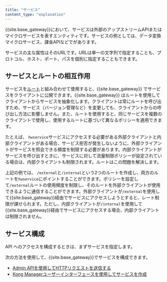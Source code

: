 ```yaml
---
title: "サービス"
content_type: "explanation"
---
```

{{site.base_gateway}}において、サービスは外部のアップストリームAPIまたはマイクロサービスを表すエンティティです。サービスの例としては、データ変換マイクロサービス、課金APIなどでがあります。

サービスの主な属性はそのURLです。URLは単一の文字列で指定することも、プロトコル、ホスト、ポート、パスを個別に指定することもできます。

サービスとルートの相互作用
-------------

サービスを[ルート](/gateway/latest/key-concepts/routes/)と組み合わせて使用すると、{{site.base_gateway}} でサービスをクライアントに公開できます。{{site.base_gateway}} はルートを使用してクライアントからサービスを抽象化します。クライアントは常にルートを呼び出すため、サービス（バージョン管理など）を変更しても、クライアントからの呼び出し方法に影響しません。また、ルートを使用すると、同じサービスを複数のクライアントで使用し、使用するルートに基づいて異なるポリシーを適用できます。

たとえば、 `hwservice`サービスにアクセスする必要がある外部クライアントと内部クライアントがある場合、サービス拒否が発生しないように、外部クライアントがサービスを照会できる頻度を制限する必要があります。内部クライアントがサービスを呼び出すときに、サービスに対して流量制限ポリシーが設定されている場合は、内部クライアントも制限されます。ルートはこの問題を解決します。

上記の例では、 `/external`と`/internal`という2つのルートを作成し、両方のルートを`hwservice`にポイントすることができます。ポリシーを設定して`/external`ルートの使用頻度を制限し、そのルートを外部クライアントが使用できるように通信することができます。外部クライアントが`/external`を使用して{{site.base_gateway}}経由でサービスにアクセスしようとすると、レート制限が課せられます。ただし、内部クライアントが`/internal`を使用して{{site.base_gateway}}経由でサービスにアクセスする場合、内部クライアントは制限されません。

サービス構成
------

API へのアクセスを構成するときは、まずサービスを指定します。

次の方法を使用して、{{site.base_gateway}}でサービスを構成できます。

* [Admin APIを使用してHTTPリクエストを送信する](/gateway/latest/get-started/services-and-routes/)
* [Kong Managerユーザーインターフェースを使用してサービスを作成](/gateway/latest/kong-manager/get-started/services-and-routes/)

